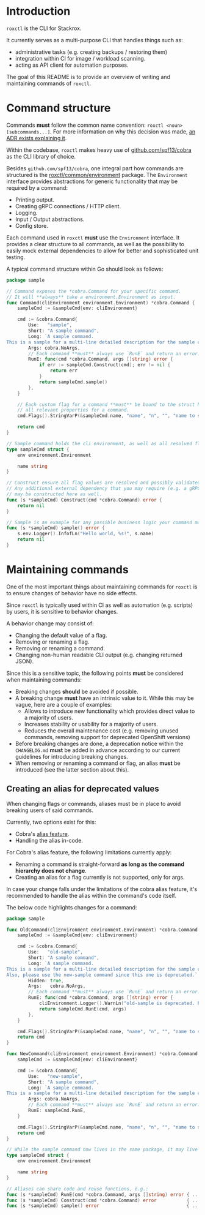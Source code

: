 # Introduction

`roxctl` is the CLI for Stackrox.

It currently serves as a multi-purpose CLI that handles things such as:

- administrative tasks (e.g. creating backups / restoring them)
- integration within CI for image / workload scanning.
- acting as API client for automation purposes.

The goal of this README is to provide an overview of writing and maintaining commands of `roxctl`.

# Command structure

Commands **must** follow the common name convention: `roxctl <noun> [subcommands...]`.
For more information on why this decision was
made, [an ADR exists explaining it](https://github.com/stackrox/architecture-decision-records/blob/main/stackrox/ADR-0004-roxctl-subcommands-layout.md).

Within the codebase, `roxctl` makes heavy use of [github.com/spf13/cobra](https://pkg.go.dev/github.com/spf13/cobra) as
the CLI library of choice.

Besides `github.com/spf13/cobra`, one integral part how commands are structured is
the [roxctl/common/environment](https://github.com/stackrox/stackrox/tree/master/roxctl/common/environment) package.
The `Environment` interface provides abstractions for generic functionality that may be required by a command:

- Printing output.
- Creating gRPC connections / HTTP client.
- Logging.
- Input / Output abstractions.
- Config store.

Each command used in `roxctl` **must** use the `Environment` interface. It provides a clear structure to all commands,
as well as the possibility to easily mock external dependencies to allow for better and sophisticated unit testing.

A typical command structure within Go should look as follows:

```go
package sample

// Command exposes the *cobra.Command for your specific command.
// It will **always** take a environment.Environment as input.
func Command(cliEnvironment environment.Environment) *cobra.Command {
	sampleCmd := &sampleCmd{env: cliEnvironment}

	cmd := &cobra.Command{
		Use:   "sample",
		Short: "A sample command",
		Long: `A sample command.
This is a sample for a multi-line detailed description for the sample command`,
		Args: cobra.NoArgs,
		// Each command **must** always use `RunE` and return an error.
		RunE: func(cmd *cobra.Command, args []string) error {
			if err := sampleCmd.Construct(cmd); err != nil {
				return err
			}
			return sampleCmd.sample()
		},
	}

	// Each custom flag for a command **must** be bound to the struct holding
	// all relevant properties for a command.
	cmd.Flags().StringVarP(&sampleCmd.name, "name", "n", "", "name to say hello to")

	return cmd
}

// Sample command holds the cli environment, as well as all resolved flag values. This makes unit testing easier.
type sampleCmd struct {
	env environment.Environment

	name string
}

// Construct ensure all flag values are resolved and possibly validated.
// Any additional external dependency that you may require (e.g. a gRPC client)
// may be constructed here as well.
func (s *sampleCmd) Construct(cmd *cobra.Command) error {
	return nil
}

// Sample is an example for any possible business logic your command may execute.
func (s *sampleCmd) sample() error {
	s.env.Logger().InfofLn("Hello world, %s!", s.name)
	return nil
}

```

# Maintaining commands

One of the most important things about maintaining commands for `roxctl` is to ensure changes of behavior have no side
effects.

Since `roxctl` is typically used within CI as well as automation (e.g. scripts) by users, it is sensitive to behavior
changes.

A behavior change may consist of:

- Changing the default value of a flag.
- Removing or renaming a flag.
- Removing or renaming a command.
- Changing non-human readable CLI output (e.g. changing returned JSON).

Since this is a sensitive topic, the following points **must** be considered when maintaining commands:

- Breaking changes **should** be avoided if possible.
- A breaking change **must** have an intrinsic value to it. While this may be vague, here are a couple of examples:
    - Allows to introduce new functionality which provides direct value to a majority of users.
    - Increases stability or usability for a majority of users.
    - Reduces the overall maintenance cost (e.g. removing unused commands, removing support for deprecated
      OpenShift versions)
- Before breaking changes are done, a deprecation notice within the `CHANGELOG.md` **must** be added in advance
  according to our current guidelines for introducing breaking changes.
- When removing or renaming a command or flag, an alias **must** be introduced (see the latter section about this).

## Creating an alias for deprecated values

When changing flags or commands, aliases must be in place to avoid breaking users of said commands.

Currently, two options exist for this:

- Cobra's [alias feature](https://pkg.go.dev/github.com/spf13/cobra#Command).
- Handling the alias in-code.

For Cobra's alias feature, the following limitations currently apply:

- Renaming a command is straight-forward **as long as the command hierarchy does not change**.
- Creating an alias for a flag currently is not supported, only for args.

In case your change falls under the limitations of the cobra alias feature, it's recommended to handle the alias within
the command's code itself.

The below code highlights changes for a command:

```go
package sample

func OldCommand(cliEnvironment environment.Environment) *cobra.Command {
	sampleCmd := &sampleCmd{env: cliEnvironment}

	cmd := &cobra.Command{
		Use:   "old-sample",
		Short: "A sample command",
		Long: `A sample command.
This is a sample for a multi-line detailed description for the sample command.
Also, please use the new-sample command since this one is deprecated.`,
		Hidden: true,
		Args:   cobra.NoArgs,
		// Each command **must** always use `RunE` and return an error.
		RunE: func(cmd *cobra.Command, args []string) error {
			cliEnvironment.Logger().WarnLn("old-sample is deprecated. Please use new-sample.")
			return sampleCmd.RunE(cmd, args)
		},
	}

	cmd.Flags().StringVarP(&sampleCmd.name, "name", "n", "", "name to say hello to")
	return cmd
}

func NewCommand(cliEnvironment environment.Environment) *cobra.Command {
	sampleCmd := &sampleCmd{env: cliEnvironment}

	cmd := &cobra.Command{
		Use:   "new-sample",
		Short: "A sample command",
		Long: `A sample command.
This is a sample for a multi-line detailed description for the sample command`,
		Args: cobra.NoArgs,
		// Each command **must** always use `RunE` and return an error.
		RunE: sampleCmd.RunE,
	}

	cmd.Flags().StringVarP(&sampleCmd.name, "name", "n", "", "name to say hello to")
	return cmd
}

// While the sample command now lives in the same package, it may live in a completely different package.
type sampleCmd struct {
	env environment.Environment

	name string
}

// Aliases can share code and reuse functions, e.g.:
func (s *sampleCmd) RunE(cmd *cobra.Command, args []string) error { ... }
func (s *sampleCmd) Construct(cmd *cobra.Command) error           { ... }
func (s *sampleCmd) sample() error                                { ... }

```
